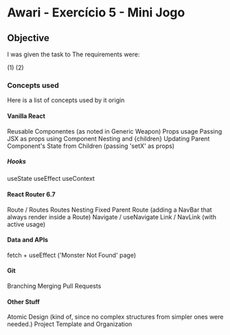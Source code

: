 # Awari - Exercício 5 - Mini Jogo

## Objective
I was given the task to
The requirements were:

(1)
(2)

### Concepts used
Here is a list of concepts used by it origin

#### Vanilla React

Reusable Componentes (as noted in Generic Weapon)
Props usage
Passing JSX as props using Component Nesting and {children}
Updating Parent Component's State from Children (passing 'setX' as props)

##### Hooks

useState
useEffect
useContext

#### React Router 6.7

Route / Routes
Routes Nesting
Fixed Parent Route (adding a NavBar that always render inside a Route)
Navigate / useNavigate
Link / NavLink (with active usage)

#### Data and APIs

fetch + useEffect ('Monster Not Found' page)

#### Git
Branching
Merging 
Pull Requests

#### Other Stuff
Atomic Design (kind of, since no complex structures from simpler ones were needed.)
Project Template and Organization
